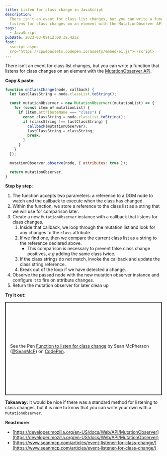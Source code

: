 ```yaml
---
title: Listen for class change in JavaScript
description:
  There isn’t an event for class list changes, but you can write a function that
  listens for class changes on an element with the MutationObserver API
tags:
  - JavaScript
pubDate: 2023-03-09T12:00:39.423Z
foot:
  <script async
  src="https://cpwebassets.codepen.io/assets/embed/ei.js"></script>
---
```


There isn’t an event for class list changes, but you can write a function that
listens for class changes on an element with the
[MutationObserver API](https://developer.mozilla.org/en-US/docs/Web/API/MutationObserver).

**Copy & paste**:

```jsx
function onClassChange(node, callback) {
  let lastClassString = node.classList.toString();

  const mutationObserver = new MutationObserver((mutationList) => {
    for (const item of mutationList) {
      if (item.attributeName === "class") {
        const classString = node.classList.toString();
        if (classString !== lastClassString) {
          callback(mutationObserver);
          lastClassString = classString;
          break;
        }
      }
    }
  });

  mutationObserver.observe(node, { attributes: true });

  return mutationObserver;
}
```

**Step by step**:

1. The function accepts two parameters: a reference to a DOM node to watch and
   the callback to execute when the class has changed.
2. Within the function, we store a reference to the class list as a string that
   we will use for comparison later.
3. Create a new `MutationObserver` instance with a callback that listens for
   class changes.
   1. Inside that callback, we loop through the mutation list and look for any
      changes to the `class` attribute.
   2. If we find one, then we compare the current class list as a string to the
      reference declared above.
      - This comparison is necessary to prevent false class change positives,
        _e.g_ adding the same class twice.
   3. If the class strings do not match, invoke the callback and update the
      class string reference.
   4. Break out of the loop if we have detected a change.
4. Observe the passed node with the new mutation observer instance and configure
   it to fire on attribute changes.
5. Return the mutation observer for later clean up

**Try it out:**

<p class="codepen" data-height="300" data-default-tab="js,result" data-slug-hash="VwGzxQb" data-user="SeanMcP" style="height: 300px; box-sizing: border-box; display: flex; align-items: center; justify-content: center; border: 2px solid; margin: 1em 0; padding: 1em;">
  <span>See the Pen <a href="https://codepen.io/SeanMcP/pen/VwGzxQb">
  Function to listen for class change</a> by Sean McPherson (<a href="https://codepen.io/SeanMcP">@SeanMcP</a>)
  on <a href="https://codepen.io">CodePen</a>.</span>
</p>

**Takeaway:** It would be nice if there was a standard method for listening to
class changes, but it is nice to know that you can write your own with a
`MutationObserver`.

**Read more:**

- [https://developer.mozilla.org/en-US/docs/Web/API/MutationObserver](https://developer.mozilla.org/en-US/docs/Web/API/MutationObserver)
- [https://www.seanmcp.com/articles/event-listener-for-class-change/](https://www.seanmcp.com/articles/event-listener-for-class-change/)
